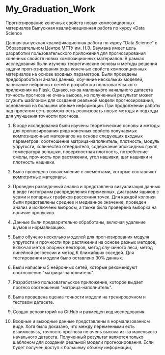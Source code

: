 # My_Graduation_Work
Прогнозирование конечных свойств новых композиционных материалов
Выпускная квалификационная работа по курсу «Data Science

Данная выпускная квалификационная работа по курсу "Data Science" в Образовательном Центре МГТУ им. Н.Э. Баумана имеет цель разработки пользовательского приложения для прогнозирования конечных свойств новых композиционных материалов. В рамках исследования были изучены теоретические основы и методы решения задачи прогнозирования ряда конечных свойств композиционных материалов на основе входных параметров. Были проведены предобработка и анализ данных, обучение нескольких моделей, написание нейронных сетей и разработка пользовательского приложения на Flask. Однако, из-за маленького начального датасета точность прогноза не очень высока, но полученный результат может служить шаблоном для создания реальной модели прогнозирования, основанной на большем объеме информации. При продолжении работы над проектом есть возможность реализовать новые методы и подходы для улучшения точности прогноза.

1) В ходе исследования были изучены теоретические основы и методы для прогнозирования ряда конечных свойств получаемых композиционных материалов на основе следующих входных параметров: соотношение матрица-наполнитель, плотность, модуль упругости, количество отвердителя, содержание эпоксидных групп, температура вспышки, поверхностная плотность, потребление смолы, прочность при растяжении, угол нашивки, шаг нашивки и плотность нашивки.

2) Было проведено ознакомление с элементами, которые составляют композитные материалы.

3) Проведен разведочный анализ и представлена визуализация данных в виде гистограмм распределения переменных, диаграмм ящиков с усами и попарных графиков рассеяния точек. Для каждой колонки были представлены среднее и медианное значение, проведен анализ и исключены выбросы, а также была проверена выборка на наличие пропусков.

4) Данные были предварительно обработаны, включая удаление шумов и нормализацию.

5) Было обучено несколько моделей для прогнозирования модуля упругости и прочности при растяжении на основе разных методов, включая метод опорных векторов, метод случайного леса, метод линейной регрессии и метод К ближайших соседей. Для тестирования модели было оставлено 30% данных.

6) Были написаны 5 нейронных сетей, которые рекомендуют соотношение "матрица-наполнитель".

7) Разработано пользовательское приложение, которое выдает прогноз соотношения "матрица-наполнитель".

8) Была проведена оценка точности модели на тренировочном и тестовом датасете.

9) Создан репозиторий на GitHub и размещен код исследования.

10) Входные и выходные данные представлены в нормализованном виде. Хотя было доказано, что между переменными есть взаимосвязь, точность прогноза не очень высока из-за маленького начального датасета. Полученный результат является только шаблоном для создания реальной модели прогнозирования. Если будет получен доступ к большему объему информации,
